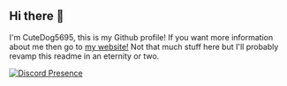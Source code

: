 ## Hi there 👋
I'm CuteDog5695, this is my Github profile! If you want more information about me then go to [my website!](https://cutedog5695.me)
Not that much stuff here but I'll probably revamp this readme in an eternity or two.

[![Discord Presence](https://lanyard.cnrad.dev/api/716306888492318790)](https://discord.com/users/716306888492318790)

<!--
**CuteDog5695/cutedog5695** is a ✨ _special_ ✨ repository because its `README.md` (this file) appears on your GitHub profile.

Here are some ideas to get you started:

- 🔭 I’m currently working on ...
- 🌱 I’m currently learning ...
- 👯 I’m looking to collaborate on ...
- 🤔 I’m looking for help with ...
- 💬 Ask me about ...
- 📫 How to reach me: ...
- 😄 Pronouns: ...
- ⚡ Fun fact: ...
-->
